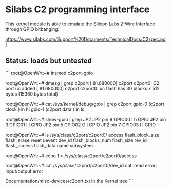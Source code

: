 # Silabs C2 programming interface

This kernel module is able to emulate the Silicon Labs 2-Wire Interface through GPIO bitbanging:

https://www.silabs.com/Support%20Documents/TechnicalDocs/C2spec.pdf

## Status: loads but untested

´´´
root@OpenWrt:~# insmod c2port-gpio

root@OpenWrt:~# dmesg | grep c2port
[   81.680000] c2port c2port0: C2 port uc added
[   81.680000] c2port c2port0: uc flash has 30 blocks x 512 bytes (15360 bytes total)

root@OpenWrt:~# cat /sys/kernel/debug/gpio | grep c2port
 gpio-0   (c2port clock        ) in  hi
 gpio-1   (c2port data         ) in  lo

root@OpenWrt:~# show-gpio  | grep JP2
   JP2 pin 9 GPIO00 I h GPIO
   JP2 pin 3 GPIO01 I l GPIO
   JP2 pin 5 GPIO02 O l GPIO
   JP2 pin 7 GPIO03 I l GPIO

root@OpenWrt:~# ls /sys/class/c2port/c2port0/
access            flash_block_size  flash_erase       reset             uevent
dev_id            flash_blocks_num  flash_size        rev_id
flash_access      flash_data        name              subsystem

root@OpenWrt:~# echo 1 > /sys/class/c2port/c2port0/access

root@OpenWrt:~#  cat /sys/class/c2port/c2port0/dev_id
cat: read error: Input/output error

Documentation/misc-devices/c2port.txt in the Kernel tree
´´´
